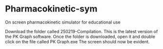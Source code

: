 # Pharmacokinetic-sym
On screen pharmacokinetic simulator for educational use

Download the folder called 250219-Compilation. This is the latest version of the PK Graph software.
Once the folder is downloaded, open it and double click on the file called PK Graph.exe
The screen should now be evident.
